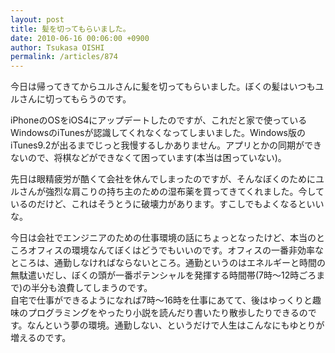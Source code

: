 ```yaml
---
layout: post
title: 髪を切ってもらいました。
date: 2010-06-16 00:06:00 +0900
author: Tsukasa OISHI
permalink: /articles/874
---
```



今日は帰ってきてからユルさんに髪を切ってもらいました。ぼくの髪はいつもユルさんに切ってもらうのです。  

iPhoneのOSをiOS4にアップデートしたのですが、これだと家で使っているWindowsのiTunesが認識してくれなくなってしまいました。Windows版のiTunes9.2が出るまでじっと我慢するしかありません。アプリとかの同期ができないので、将棋などができなくて困っています(本当は困っていない)。  

先日は眼精疲労が酷くて会社を休んでしまったのですが、そんなぼくのためにユルさんが強烈な肩こりの持ち主のための湿布薬を買ってきてくれました。今しているのだけど、これはそうとうに破壊力があります。すこしでもよくなるといいな。  

今日は会社でエンジニアのための仕事環境の話にちょっとなったけど、本当のところオフィスの環境なんてぼくはどうでもいいのです。オフィスの一番非効率なところは、通勤しなければならないところ。通勤というのはエネルギーと時間の無駄遣いだし、ぼくの頭が一番ポテンシャルを発揮する時間帯(7時～12時ごろまで)の半分も浪費してしまうのです。  
自宅で仕事ができるようになれば7時～16時を仕事にあてて、後はゆっくりと趣味のプログラミングをやったり小説を読んだり書いたり散歩したりできるのです。なんという夢の環境。通勤しない、というだけで人生はこんなにもゆとりが増えるのです。  

